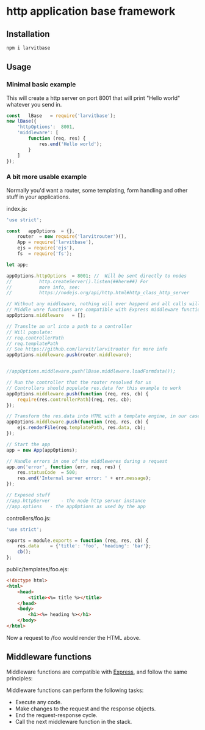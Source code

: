 # http application base framework

## Installation

```bash
npm i larvitbase
```

## Usage

### Minimal basic example

This will create a http server on port 8001 that will print "Hello world" whatever you send in.

```javascript
const	lBase	= require('larvitbase');
new lBase({
	'httpOptions':	8001,
	'middleware': [
		function (req, res) {
			res.end('Hello world');
		}
	]
});
```

### A bit more usable example

Normally you'd want a router, some templating, form handling and other stuff in your applications.

index.js:

```javascript
'use strict';

const	appOptions	= {},
	router	= new require('larvitrouter')(),
	App	= require('larvitbase'),
	ejs	= require('ejs'),
	fs	= require('fs');

let	app;

appOptions.httpOptions	= 8001;	//	Will be sent directly to nodes           
//			http.createServer().listen(##here##) For
//			more info, see:
//			https://nodejs.org/api/http.html#http_class_http_server

// Without any middleware, nothing will ever happend and all calls will be left hanging
// Middle ware functions are compatible with Express middleware functions
appOptions.middleware	= [];

// Translte an url into a path to a controller
// Will populate:
// req.controllerPath
// req.templatePath
// See https://github.com/larvit/larvitrouter for more info
appOptions.middleware.push(router.middleware);


//appOptions.middleware.push(lBase.middleware.loadFormdata());

// Run the controller that the router resolved for us
// Controllers should populate res.data for this example to work
appOptions.middleware.push(function (req, res, cb) {
	require(res.controllerPath)(req, res, cb);
});

// Transform the res.data into HTML with a template engine, in our case [EJS](http://ejs.co/)
appOptions.middleware.push(function (req, res, cb) {
	ejs.renderFile(req.templatePath, res.data, cb);
});

// Start the app
app	= new App(appOptions);

// Handle errors in one of the middleweres during a request
app.on('error', function (err, req, res) {
	res.statusCode	= 500;
	res.end('Internal server error: ' + err.message);
});

// Exposed stuff
//app.httpServer	- the node http server instance
//app.options	- the appOptions as used by the app
```

controllers/foo.js:

```javascript
'use strict';

exports = module.exports = function (req, res, cb) {
	res.data	= {'title': 'foo', 'heading': 'bar'};
	cb();
};
```

public/templates/foo.ejs:

```html
<!doctype html>
<html>
	<head>
		<title><%= title %></title>
	</head>
	<body>
		<h1><%= heading %></h1>
	</body>
</html>
```

Now a request to /foo would render the HTML above.

## Middleware functions

Middleware functions are compatible with [Express](http://expressjs.com), and follow the same principles:

Middleware functions can perform the following tasks:

* Execute any code.
* Make changes to the request and the response objects.
* End the request-response cycle.
* Call the next middleware function in the stack.
